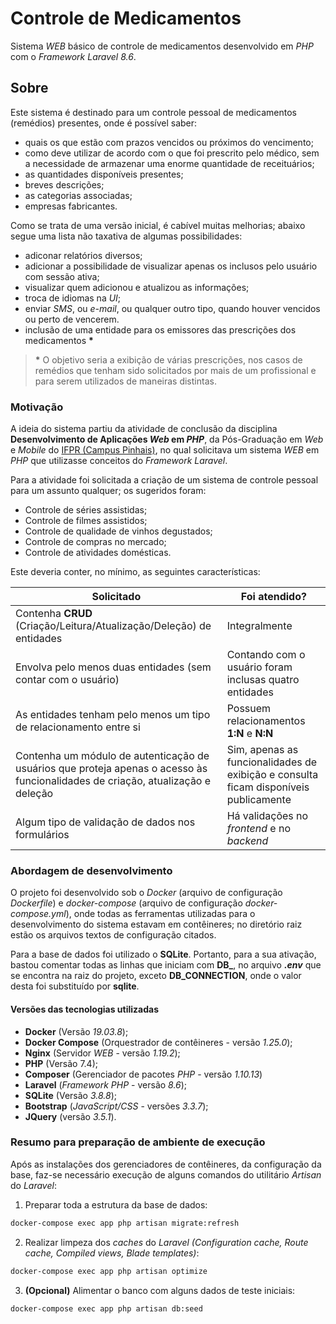 # Controle de Medicamentos

Sistema *WEB* básico de controle de medicamentos desenvolvido em *PHP* com o *Framework Laravel 8.6*.

## Sobre

Este sistema é destinado para um controle pessoal de medicamentos (remédios) presentes, onde é possível saber:

- quais os que estão com prazos vencidos ou próximos do vencimento;
- como deve utilizar de acordo com o que foi prescrito pelo médico, sem a necessidade de armazenar uma enorme quantidade de receituários;
- as quantidades disponíveis presentes;
- breves descrições;
- as categorias associadas;
- empresas fabricantes.

Como se trata de uma versão inicial, é cabível muitas melhorias; abaixo segue uma lista não taxativa de algumas possibilidades:

- adiconar relatórios diversos;
- adicionar a possibilidade de visualizar apenas os inclusos pelo usuário com sessão ativa;
- visualizar quem adicionou e atualizou as informações;
- troca de idiomas na *UI*;
- enviar *SMS*, ou *e-mail*, ou qualquer outro tipo, quando houver vencidos ou perto de vencerem.
- inclusão de uma entidade para os emissores das prescrições dos medicamentos __\*__

>__\*__ O objetivo seria a exibição de várias prescrições, nos casos de remédios que tenham sido solicitados por mais de um profissional e para serem utilizados de maneiras distintas. 

### Motivação

A ideia do sistema partiu da atividade de conclusão da disciplina **Desenvolvimento de Aplicações _Web_ em _PHP_**, da Pós-Graduação em *Web* e *Mobile* do [IFPR (Campus Pinhais)](https://pinhais.ifpr.edu.br), no qual solicitava um sistema *WEB* em *PHP* que utilizasse conceitos do *Framework Laravel*.

Para a atividade foi solicitada a criação de um sistema de controle pessoal para um assunto qualquer; os sugeridos foram:

- Controle de séries assistidas;
- Controle de filmes assistidos;
- Controle de qualidade de vinhos degustados;
- Controle de compras no mercado;
- Controle de atividades domésticas.

Este deveria conter, no mínimo, as seguintes características:

| Solicitado | Foi atendido? |
| --- | --- |
| Contenha **CRUD** (Criação/Leitura/Atualização/Deleção) de entidades | Integralmente |
| Envolva pelo menos duas entidades (sem contar com o usuário) | Contando com o usuário foram inclusas quatro entidades |
| As entidades tenham pelo menos um tipo de relacionamento entre si | Possuem relacionamentos **1:N** e **N:N** |
| Contenha um módulo de autenticação de usuários que proteja apenas o acesso às funcionalidades de criação, atualização e deleção | Sim, apenas as funcionalidades de exibição e consulta ficam disponíveis publicamente |
| Algum tipo de validação de dados nos formulários | Há validações no *frontend* e no *backend* |

### Abordagem de desenvolvimento

O projeto foi desenvolvido sob o *Docker* (arquivo de configuração *Dockerfile*) e *docker-compose* (arquivo de configuração *docker-compose.yml*), onde todas as ferramentas utilizadas para o desenvolvimento do sistema estavam em contêineres; no diretório raiz estão os arquivos textos de configuração citados.

Para a base de dados foi utilizado o **SQLite**. Portanto, para a sua ativação, bastou comentar todas as linhas que iniciam com **DB\_**, no arquivo **_.env_** que se encontra na raiz do projeto, exceto **DB_CONNECTION**, onde o valor desta foi substituído por **sqlite**.

#### Versões das tecnologias utilizadas 

- **Docker** (Versão *19.03.8*);
- **Docker Compose** (Orquestrador de contêineres - versão *1.25.0*);
- **Nginx** (Servidor *WEB* - versão *1.19.2*);
- **PHP** (Versão 7.4);
- **Composer** (Gerenciador de pacotes *PHP* - versão *1.10.13*)
- **Laravel** (*Framework PHP* - versão *8.6*);
- **SQLite** (Versão *3.8.8*);
- **Bootstrap** (*JavaScript/CSS* - versões *3.3.7*);
- **JQuery** (versão *3.5.1*).

### Resumo para preparação de ambiente de execução

Após as instalações dos gerenciadores de contêineres, da configuração da base, faz-se necessário execução de alguns comandos do utilitário *Artisan* do *Laravel*:

1. Preparar toda a estrutura da base de dados: 
```sh
docker-compose exec app php artisan migrate:refresh
```

2. Realizar limpeza dos *caches* do *Laravel* *(Configuration cache, Route cache, Compiled views, Blade templates)*: 
```sh
docker-compose exec app php artisan optimize
```

3. **(Opcional)** Alimentar o banco com alguns dados de teste iniciais:
```sh
docker-compose exec app php artisan db:seed
```

